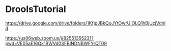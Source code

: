 # DroolsTutorial

https://drive.google.com/drive/folders/1KfjpJBkQoJYtOwrUIOLQ1hBjUzjVdnId




https://us06web.zoom.us/j/82551355231?pwd=VE05aE16Qk1BWVd0SFBINDNBWFYrQT09

